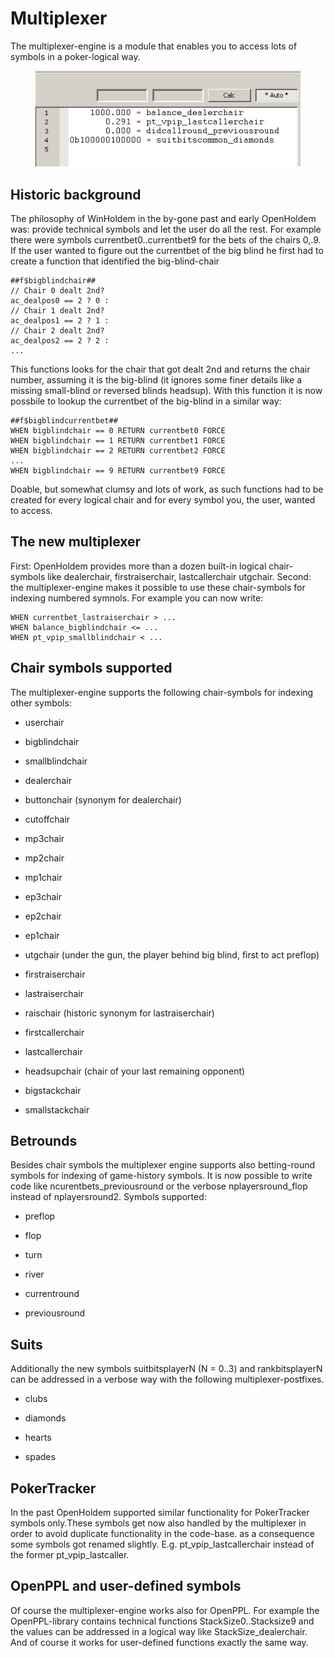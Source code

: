 # Multiplexer

The multiplexer-engine is a module that enables you to access lots of
symbols in a poker-logical way.

<figure>
<img src="Images/multiplexer.jpg" />
</figure>

## Historic background

The philosophy of WinHoldem in the by-gone past and early OpenHoldem
was: provide technical symbols and let the user do all the rest. For
example there were symbols currentbet0..currentbet9 for the bets of the
chairs 0,.9. If the user wanted to figure out the currentbet of the big
blind he first had to create a function that identified the
big-blind-chair

    ##f$bigblindchair##
    // Chair 0 dealt 2nd?
    ac_dealpos0 == 2 ? 0 :
    // Chair 1 dealt 2nd?
    ac_dealpos1 == 2 ? 1 :
    // Chair 2 dealt 2nd?
    ac_dealpos2 == 2 ? 2 :
    ...

This functions looks for the chair that got dealt 2nd and returns the
chair number, assuming it is the big-blind (it ignores some finer
details like a missing small-blind or reversed blinds headsup). With
this function it is now possbile to lookup the currentbet of the
big-blind in a similar way:

    ##f$bigblindcurrentbet##
    WHEN bigblindchair == 0 RETURN currentbet0 FORCE
    WHEN bigblindchair == 1 RETURN currentbet1 FORCE
    WHEN bigblindchair == 2 RETURN currentbet2 FORCE
    ...
    WHEN bigblindchair == 9 RETURN currentbet9 FORCE

Doable, but somewhat clumsy and lots of work, as such functions had to
be created for every logical chair and for every symbol you, the user,
wanted to access.

## The new multiplexer

First: OpenHoldem provides more than a dozen built-in logical
chair-symbols like dealerchair, firstraiserchair, lastcallerchair
utgchair. Second: the multiplexer-engine makes it possible to use these
chair-symbols for indexing numbered symnols. For example you can now
write:

    WHEN currentbet_lastraiserchair > ...
    WHEN balance_bigblindchair <= ...
    WHEN pt_vpip_smallblindchair < ...

## Chair symbols supported

The multiplexer-engine supports the following chair-symbols for indexing
other symbols:

- userchair

- bigblindchair

- smallblindchair

- dealerchair

- buttonchair (synonym for dealerchair)

- cutoffchair

- mp3chair

- mp2chair

- mp1chair

- ep3chair

- ep2chair

- ep1chair

- utgchair (under the gun, the player behind big blind, first to act
  preflop)

- firstraiserchair

- lastraiserchair

- raischair (historic synonym for lastraiserchair)

- firstcallerchair

- lastcallerchair

- headsupchair (chair of your last remaining opponent)

- bigstackchair

- smallstackchair

## Betrounds

Besides chair symbols the multiplexer engine supports also betting-round
symbols for indexing of game-history symbols. It is now possible to
write code like ncurentbets_previousround or the verbose
nplayersround_flop instead of nplayersround2. Symbols supported:

- preflop

- flop

- turn

- river

- currentround

- previousround

## Suits

Additionally the new symbols suitbitsplayerN (N = 0..3) and
rankbitsplayerN can be addressed in a verbose way with the following
multiplexer-postfixes.

- clubs

- diamonds

- hearts

- spades

## PokerTracker

In the past OpenHoldem supported similar functionality for PokerTracker
symbols only.These symbols get now also handled by the multiplexer in
order to avoid duplicate functionality in the code-base. as a
consequence some symbols got renamed slightly. E.g.
pt_vpip_lastcallerchair instead of the former pt_vpip_lastcaller.

## OpenPPL and user-defined symbols

Of course the multiplexer-engine works also for OpenPPL. For example the
OpenPPL-library contains technical functions StackSize0..Stacksize9 and
the values can be addressed in a logical way like StackSize_dealerchair.
And of course it works for user-defined functions exactly the same way.

